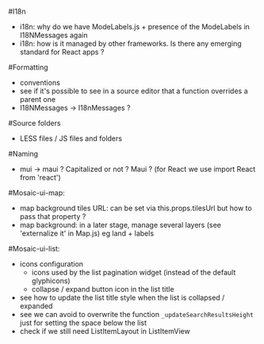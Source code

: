 
#I18n
  - i18n: why do we have ModeLabels.js + presence of the ModeLabels in I18NMessages again
  - i18n: how is it managed by other frameworks. Is there any emerging standard for React apps ?

#Formatting
  - conventions
  - see if it's possible to see in a source editor that a function overrides a parent one
  - I18NMessages -> I18nMessages ?

#Source folders
  - LESS files / JS files and folders

#Naming
 - mui -> maui ? Capitalized or not ? Maui ? (for React we use import React from 'react')

#Mosaic-ui-map:
  - map background tiles URL: can be set via this.props.tilesUrl but how to pass that property ?
  - map background: in a later stage, manage several layers (see 'externalize it' in Map.js) eg land + labels

#Mosaic-ui-list:
  - icons configuration
    - icons used by the list pagination widget (instead of the default glyphicons)
    - collapse / expand button icon in the list title
  - see how to update the list title style when the list is collapsed / expanded
  - see we can avoid to overwrite the function `_updateSearchResultsHeight` just for setting the space below the list
  - check if we still need ListItemLayout in ListItemView
